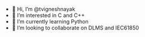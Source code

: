 - 👋 Hi, I’m @tvigneshnayak
- 👀 I’m interested in C and C++
- 🌱 I’m currently learning Python
- 💞️ I’m looking to collaborate on DLMS and IEC61850

<!---
tvigneshnayak/tvigneshnayak is a ✨ special ✨ repository because its `README.md` (this file) appears on your GitHub profile.
You can click the Preview link to take a look at your changes.
--->
